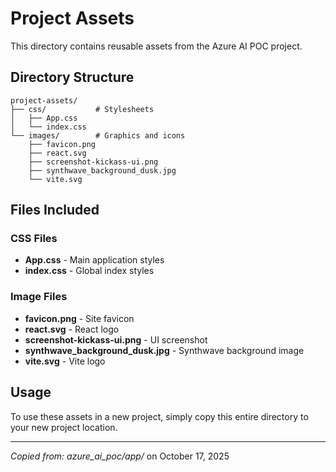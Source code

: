 # Project Assets

This directory contains reusable assets from the Azure AI POC project.

## Directory Structure

```
project-assets/
├── css/           # Stylesheets
│   ├── App.css
│   └── index.css
└── images/        # Graphics and icons
    ├── favicon.png
    ├── react.svg
    ├── screenshot-kickass-ui.png
    ├── synthwave_background_dusk.jpg
    └── vite.svg
```

## Files Included

### CSS Files
- **App.css** - Main application styles
- **index.css** - Global index styles

### Image Files
- **favicon.png** - Site favicon
- **react.svg** - React logo
- **screenshot-kickass-ui.png** - UI screenshot
- **synthwave_background_dusk.jpg** - Synthwave background image
- **vite.svg** - Vite logo

## Usage

To use these assets in a new project, simply copy this entire directory to your new project location.

---

*Copied from: azure_ai_poc/app/* on October 17, 2025

